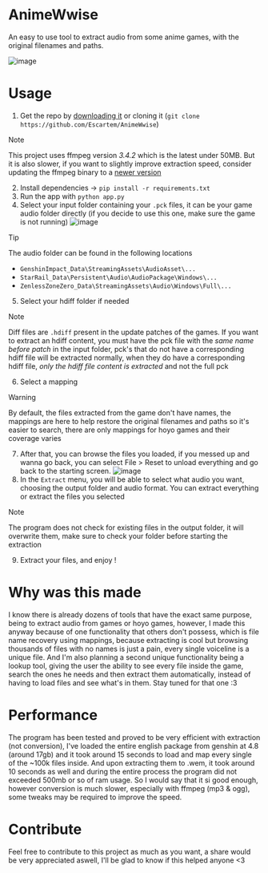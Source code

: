 # AnimeWwise
An easy to use tool to extract audio from some anime games, with the original filenames and paths.


![image](https://github.com/user-attachments/assets/ce2c8b19-82a2-42fc-a149-ed9ffbb7c54b)

# Usage

1. Get the repo by [downloading it](https://github.com/Escartem/WwiseExtract/archive/refs/heads/master.zip) or cloning it (`git clone https://github.com/Escartem/AnimeWwise`)
> [!NOTE]
> This project uses ffmpeg version *3.4.2* which is the latest under 50MB. But it is also slower, if you want to slightly improve extraction speed, consider updating the ffmpeg binary to a [newer version](https://github.com/BtbN/FFmpeg-Builds/releases)
2. Install dependencies -> `pip install -r requirements.txt`
3. Run the app with `python app.py`
4. Select your input folder containing your `.pck` files, it can be your game audio folder directly (if you decide to use this one, make sure the game is not running)
![image](https://github.com/user-attachments/assets/e877a57a-a115-4c2e-beac-27d927d1a37e)
> [!TIP] 
> The audio folder can be found in the following locations
> - `GenshinImpact_Data\StreamingAssets\AudioAsset\...`
> - `StarRail_Data\Persistent\Audio\AudioPackage\Windows\... `
> - `ZenlessZoneZero_Data\StreamingAssets\Audio\Windows\Full\...`
5. Select your hdiff folder if needed
> [!NOTE]
> Diff files are `.hdiff` present in the update patches of the games. If you want to extract an hdiff content, you must have the pck file with the *same name before patch* in the input folder, pck's that do not have a corresponding hdiff file will be extracted normally, when they do have a corresponding hdiff file, *only the hdiff file content is extracted* and not the full pck
6. Select a mapping
> [!WARNING]
> By default, the files extracted from the game don't have names, the mappings are here to help restore the original filenames and paths so it's easier to search, there are only mappings for hoyo games and their coverage varies
7. After that, you can browse the files you loaded, if you messed up and wanna go back, you can select File > Reset to unload everything and go back to the starting screen.
![image](https://github.com/user-attachments/assets/73e2ece9-9fa7-4149-8674-762adb1ef50c)
8. In the `Extract` menu, you will be able to select what audio you want, choosing the output folder and audio format. You can extract everything or extract the files you selected
> [!NOTE]
> The program does not check for existing files in the output folder, it will overwrite them, make sure to check your folder before starting the extraction 
9. Extract your files, and enjoy !

# Why was this made

I know there is already dozens of tools that have the exact same purpose, being to extract audio from games or hoyo games, however, I made this anyway because of one functionality that others don't possess, which is file name recovery using mappings, because extracting is cool but browsing thousands of files with no names is just a pain, every single voiceline is a unique file. And I'm also planning a second unique functionality being a lookup tool, giving the user the ability to see every file inside the game, search the ones he needs and then extract them automatically, instead of having to load files and see what's in them. Stay tuned for that one :3

# Performance

The program has been tested and proved to be very efficient with extraction (not conversion), I've loaded the entire english package from genshin at 4.8 (around 17gb) and it took around 15 seconds to load and map every single of the ~100k files inside. And upon extracting them to .wem, it took around 10 seconds as well and during the entire process the program did not exceeded 500mb or so of ram usage. So I would say that it si good enough, however conversion is much slower, especially with ffmpeg (mp3 & ogg), some tweaks may be required to improve the speed.

# Contribute

Feel free to contribute to this project as much as you want, a share would be very appreciated aswell, I'll be glad to know if this helped anyone <3
